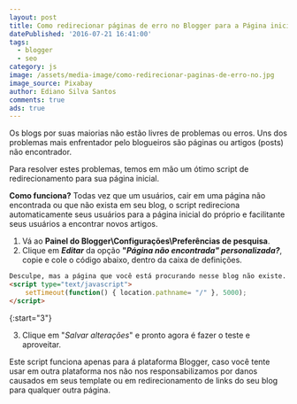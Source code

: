```yaml
---
layout: post
title: Como redirecionar páginas de erro no Blogger para a Página inicial
datePublished: '2016-07-21 16:41:00'
tags:
  - blogger
  - seo
category: js
image: /assets/media-image/como-redirecionar-paginas-de-erro-no.jpg
image_source: Pixabay
author: Ediano Silva Santos
comments: true
ads: true
---
```

Os blogs por suas maiorias não estão livres de problemas ou erros. Uns dos problemas mais enfrentador pelo blogueiros são páginas ou artigos (posts) não encontrador.

Para resolver estes problemas, temos em mão um ótimo script de redirecionamento para sua página inicial.

**Como funciona?** Todas vez que um usuários, cair em uma página não encontrada ou que não exista em seu blog, o script redireciona automaticamente seus usuários para a página inicial do próprio e facilitante seus usuários a encontrar novos artigos.

1. Vá ao **Painel do Blogger\Configurações\Preferências de pesquisa**.
2. Clique em **_Editar_** da opção **"_Página não encontrada" personalizada?_**, copie e cole o código abaixo, dentro da caixa de definições.

```html
Desculpe, mas a página que você está procurando nesse blog não existe. Você será redirecionado a nossa página inicial em instantes.
<script type="text/javascript">
    setTimeout(function() { location.pathname= "/" }, 5000);
</script>
```

{:start="3"}

3. Clique em "_Salvar alterações_" e pronto agora é fazer o teste e aproveitar.

Este script funciona apenas para á plataforma Blogger, caso você tente usar em outra plataforma nos não nos responsabilizamos por danos causados em seus template ou em redirecionamento de links do seu blog para qualquer outra página.
